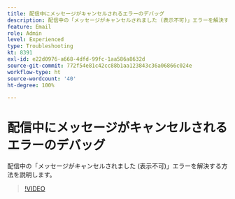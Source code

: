 ```yaml
---
title: 配信中にメッセージがキャンセルされるエラーのデバッグ
description: 配信中の「メッセージがキャンセルされました (表示不可)」エラーを解決する方法を説明します。
feature: Email
role: Admin
level: Experienced
type: Troubleshooting
kt: 8391
exl-id: e22d0976-a668-4dfd-99fc-1aa586a8632d
source-git-commit: 772f54e81c42cc88b1aa123843c36a06866c024e
workflow-type: ht
source-wordcount: '40'
ht-degree: 100%

---
```


# 配信中にメッセージがキャンセルされるエラーのデバッグ

配信中の「メッセージがキャンセルされました (表示不可)」エラーを解決する方法を説明します。

>[!VIDEO](https://video.tv.adobe.com/v/335895?quality=12)
